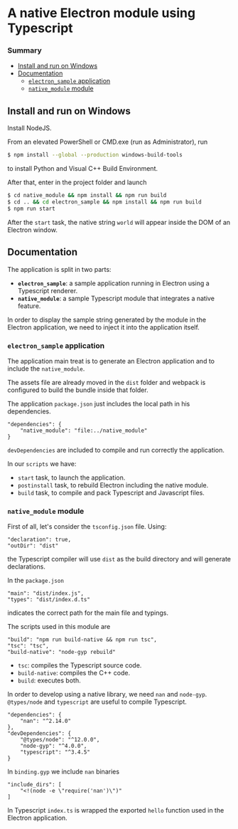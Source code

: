 A native Electron module using Typescript
=========================================
### Summary
* [Install and run on Windows](#install)
* [Documentation](#documentation)
    * [`electron_sample` application](#electron_sample)
    * [`native_module` module](#native_module)
    

<a name="install"></a> Install and run on Windows
-------------------------------------------------
Install NodeJS.

From an elevated PowerShell or CMD.exe (run as Administrator), run
``` bash
$ npm install --global --production windows-build-tools
```
to install Python and Visual C++ Build Environment.

After that, enter in the project folder and launch
``` bash
$ cd native_module && npm install && npm run build
$ cd .. && cd electron_sample && npm install && npm run build
$ npm run start
```

After the `start` task, the native string `world` will appear inside the DOM of an Electron window.

<a name="documentation"></a> Documentation
------------------------------------------
The application is split in two parts:

* **`electron_sample`**:  a sample application running in Electron using a Typescript renderer.
* **`native_module`**: a sample Typescript module that integrates a native feature.

In order to display the sample string generated by the module in the Electron application, we need to inject it into 
the application itself.

### <a name="electron_sample"></a> `electron_sample` application
The application main treat is to generate an Electron application and to include the `native_module`.

The assets file are already moved in the `dist` folder and webpack is configured to build the bundle inside that folder.

The application `package.json` just includes the local path in his dependencies.
```
"dependencies": {
    "native_module": "file:../native_module"
}
```
`devDependencies` are included to compile and run correctly the application.

In our `scripts` we have:
* `start` task, to launch the application.
* `postinstall` task, to rebuild Electron including the native module.
* `build` task, to compile and pack Typescript and Javascript files.

### <a name="native_module"></a> `native_module` module
First of all, let's consider the `tsconfig.json` file. Using:
```
"declaration": true,
"outDir": "dist"
```
the Typescript compiler will use `dist` as the build directory and will generate declarations.

In the `package.json`
``` 
"main": "dist/index.js",
"types": "dist/index.d.ts"
```
indicates the correct path for the main file and typings.

The scripts used in this module are
``` 
"build": "npm run build-native && npm run tsc",
"tsc": "tsc",
"build-native": "node-gyp rebuild"
``` 
* `tsc`: compiles the Typescript source code.
* `build-native`: compiles the C++ code.
* `build`: executes both.

In order to develop using a native library, we need `nan` and `node-gyp`. `@types/node` and `typescript` are useful to
compile Typescript.
``` 
"dependencies": {
    "nan": "^2.14.0"
},
"devDependencies": {
    "@types/node": "^12.0.0",
    "node-gyp": "^4.0.0",
    "typescript": "^3.4.5"
}
``` 

In `binding.gyp` we include `nan` binaries
```
"include_dirs": [
    "<!(node -e \"require('nan')\")"
]
```

In Typescript `index.ts` is wrapped the exported `hello` function used in the Electron application.
